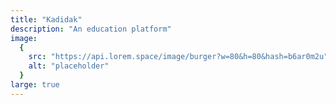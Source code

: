 ```yaml
---
title: "Kadidak"
description: "An education platform"
image:
  {
    src: "https://api.lorem.space/image/burger?w=80&h=80&hash=b6ar0m2u",
    alt: "placeholder"
  }
large: true
---
```

